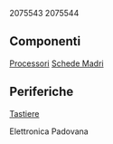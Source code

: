 2075543
2075544
## Componenti
[Processori](componenti/processori.md)
[Schede Madri](componenti/schede_madri.md)
## Periferiche
[Tastiere](periferiche/tastiere.md)

Elettronica Padovana
